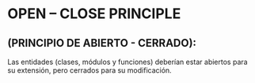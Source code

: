   # OPEN – CLOSE PRINCIPLE 
  ## (PRINCIPIO DE ABIERTO - CERRADO): 
  
  Las entidades (clases, módulos y funciones) deberían estar abiertos para su extensión, pero cerrados para su modificación.
